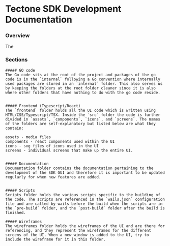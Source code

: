 # Tectone SDK Development Documentation

### Overview

The

### Sections

	##### GO code
	The Go code sits at the root of the project and packages of the go code is in the `internal` following a Go convention where internally used packages are stored in an `internal` folder. This also serves us by keeping the folders at the root folder cleaner since it is also where other folders that have nothing to do with the go code reside.


	##### Frontend (Typescript/React)
	The `frontend` folder holds all the UI code which is written using HTML/CSS/Typescript/TSX. Inside the `src` folder the code is further divided in `assets`, `components`, `icons`, and `screens`. The names of the folders are self-explanatory but listed below are what they contain:

	assets - media files
	components - react components used within the UI
	icons - svg files of icons used in the UI
	screens - individual screens that make up the entire UI.


	##### Documentation
	Documentation folder contains the documentation pertaining to the development of the SDK GUI and therefore it is important to be updated regularly for when new features are added.


	##### Scripts
	Scripts folder holds the various scripts specific to the building of the code. The scripts are referenced in the `wails.json` configuration file and are called by wails before the build when the scripts are in the `pre-build` folder, and the `post-build` folder after the build is finished.

	##### Wireframes
	The wireframes folder holds the wireframes of the UI and are there for referencing, and they represent the wireframes for the different screens of the UI. When a new window is added to the UI, try to include the wireframe for it in this folder.
